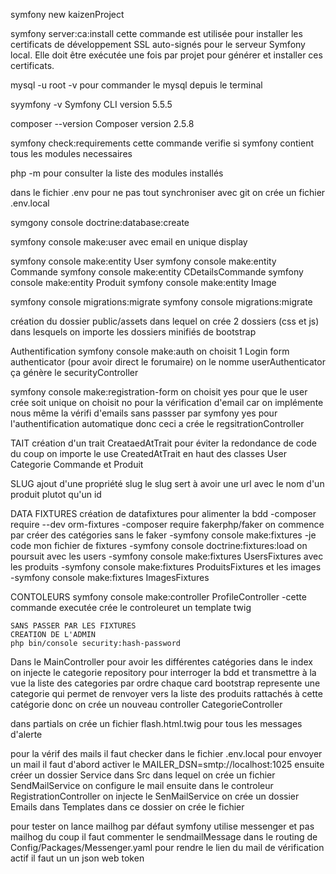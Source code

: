 symfony new kaizenProject

symfony server:ca:install
cette commande est utilisée pour installer les certificats de développement SSL auto-signés pour le serveur Symfony local. Elle doit être exécutée une fois par projet pour générer et installer ces certificats.


mysql -u root -v
pour commander le mysql depuis le terminal

syymfony -v
Symfony CLI version 5.5.5

composer --version
Composer version 2.5.8

symfony check:requirements
cette commande verifie si symfony contient tous les modules necessaires

php -m
pour consulter la liste des modules installés


dans le fichier .env
pour ne pas tout synchroniser avec git on crée un fichier .env.local

symgony console doctrine:database:create

symfony console make:user
avec email en unique display

symfony console make:entity User
symfony console make:entity Commande
symfony console make:entity CDetailsCommande
symfony console make:entity Produit
symfony console make:entity Image

symfony console migrations:migrate
symfony console migrations:migrate


création du dossier public/assets
dans lequel on crée 2 dossiers  (css et js)
dans lesquels on importe les dossiers minifiés de bootstrap


Authentification
symfony console make:auth
on choisit  1 Login form authenticator (pour avoir direct le forumaire)
on le nomme userAuthenticator
ça génère le securityController

symfony console make:registration-form
on choisit yes pour que le user crée soit unique
on choisit no pour la vérification d'email car on implémente nous même la vérifi d'emails sans passser par symfony
yes pour l'authentification automatique
donc ceci a crée le regsitrationController

TAIT
création d'un trait CreataedAtTrait pour éviter la redondance de code
du coup on importe le use CreatedAtTrait en haut des classes User Categorie Commande et Produit

SLUG
ajout d'une propriété slug
le slug sert à avoir une url avec le nom d'un produit plutot qu'un id

DATA FIXTURES
création de datafixtures pour alimenter la bdd
    -composer require --dev orm-fixtures
    -composer require fakerphp/faker
on commence par créer des catégories sans le faker
    -symfony console make:fixtures
    -je code mon fichier de fixtures
    -symfony console doctrine:fixtures:load
on poursuit avec les users
    -symfony console make:fixtures UsersFixtures
avec les produits
    -symfony console make:fixtures ProduitsFixtures
et les images
    -symfony console make:fixtures ImagesFixtures


CONTOLEURS
symfony console make:controller ProfileController
    -cette commande executée crée le controleuret un template twig


    SANS PASSER PAR LES FIXTURES
    CREATION DE L'ADMIN
    php bin/console security:hash-password


Dans le MainController pour avoir les différentes catégories dans le index on injecte le categorie repository pour interroger la bdd et transmettre à la vue la liste des categories par ordre
chaque card bootstrap represente une categorie qui permet de renvoyer vers la liste des produits rattachés à cette catégorie 
donc on crée un nouveau controller 
CategorieController

dans partials on crée un fichier flash.html.twig
pour tous les messages d'alerte

pour la vérif des mails
il faut checker dans le fichier .env.local
pour envoyer un mail il faut d'abord activer le 
MAILER_DSN=smtp://localhost:1025
ensuite créer un dossier Service dans Src
dans lequel on crée un fichier SendMailService
on configure le mail 
ensuite dans le controleur RegistrationController on injecte le SenMailService
on crée un dossier Emails dans Templates
dans ce dossier on crée le fichier

pour tester on lance mailhog
par défaut symfony utilise messenger et pas mailhog
du coup il faut commenter le sendmailMessage dans le routing de Config/Packages/Messenger.yaml
pour rendre le lien du mail de vérification actif il faut un un json web token
